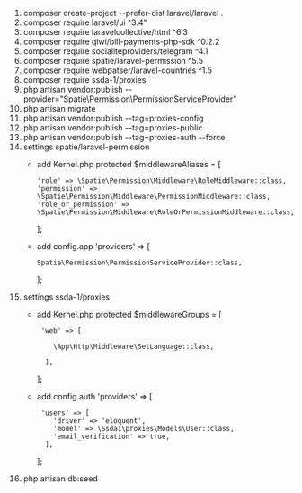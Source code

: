 1. composer create-project --prefer-dist laravel/laravel .
2. composer require laravel/ui ^3.4"
3. composer require laravelcollective/html ^6.3
4. composer require qiwi/bill-payments-php-sdk ^0.2.2
5. composer require socialiteproviders/telegram ^4.1
6. composer require spatie/laravel-permission ^5.5
7. composer require webpatser/laravel-countries ^1.5
8. composer require ssda-1/proxies
9. php artisan vendor:publish --provider="Spatie\Permission\PermissionServiceProvider"
10. php artisan migrate
11. php artisan vendor:publish --tag=proxies-config
12. php artisan vendor:publish --tag=proxies-public
13. php artisan vendor:publish --tag=proxies-auth --force
14. settings spatie/laravel-permission
    - add Kernel.php
      protected $middlewareAliases = [
  
          'role' => \Spatie\Permission\Middleware\RoleMiddleware::class,
          'permission' => \Spatie\Permission\Middleware\PermissionMiddleware::class,
          'role_or_permission' => \Spatie\Permission\Middleware\RoleOrPermissionMiddleware::class,
      
      ];
    - add config.app
      'providers' => [
     
          Spatie\Permission\PermissionServiceProvider::class,
     
      ];
15. settings ssda-1/proxies 
    - add Kernel.php
        protected $middlewareGroups = [
      
           'web' => [
  
              \App\Http\Middleware\SetLanguage::class,
  
            ],
          
        ];
    - add config.auth
        'providers' => [
       
           'users' => [
              'driver' => 'eloquent',
              'model' => \Ssda1\proxies\Models\User::class,
              'email_verification' => true,
            ],
       
        ];
16. php artisan db:seed
